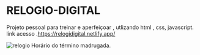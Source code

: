 # RELOGIO-DIGITAL
Projeto pessoal para treinar e aperfeiçoar , utlizando html , css, javascript.
link acesso .https://relogidigital.netlify.app/

![relogio](https://user-images.githubusercontent.com/106616102/184468215-4920f052-9e97-495f-a9ab-131be051faed.PNG)
Horário do término madrugada.
